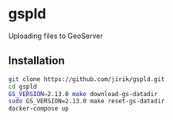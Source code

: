 # gspld
Uploading files to GeoServer

## Installation
```bash
git clone https://github.com/jirik/gspld.git
cd gspld
GS_VERSION=2.13.0 make download-gs-datadir
sudo GS_VERSION=2.13.0 make reset-gs-datadir
docker-compose up
```

